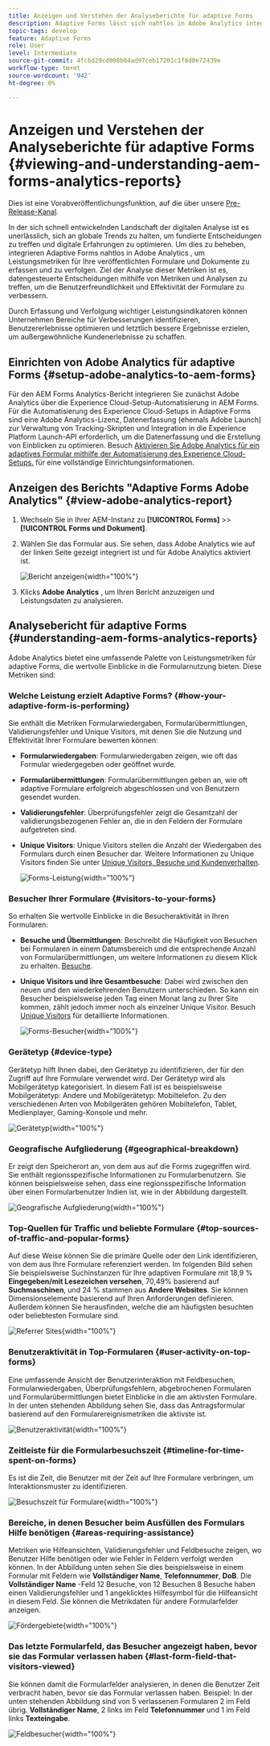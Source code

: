 ```yaml
---
title: Anzeigen und Verstehen der Analyseberichte für adaptive Forms
description: Adaptive Forms lässt sich nahtlos in Adobe Analytics integrieren, um Leistungsmetriken für Ihre veröffentlichten Formulare und Dokumente zu erfassen und zu verfolgen.
topic-tags: develop
feature: Adaptive Forms
role: User
level: Intermediate
source-git-commit: 4fc6d29cd008b04ad97ceb17201c1f8d0e72439e
workflow-type: tm+mt
source-wordcount: '942'
ht-degree: 0%

---
```



# Anzeigen und Verstehen der Analyseberichte für adaptive Forms {#viewing-and-understanding-aem-forms-analytics-reports}

<span class="preview"> Dies ist eine Vorabveröffentlichungsfunktion, auf die über unsere [Pre-Release-Kanal](https://experienceleague.adobe.com/docs/experience-manager-cloud-service/content/release-notes/prerelease.html#new-features). </span>

In der sich schnell entwickelnden Landschaft der digitalen Analyse ist es unerlässlich, sich an globale Trends zu halten, um fundierte Entscheidungen zu treffen und digitale Erfahrungen zu optimieren. Um dies zu beheben, integrieren Adaptive Forms nahtlos in Adobe Analytics , um Leistungsmetriken für Ihre veröffentlichten Formulare und Dokumente zu erfassen und zu verfolgen. Ziel der Analyse dieser Metriken ist es, datengesteuerte Entscheidungen mithilfe von Metriken und Analysen zu treffen, um die Benutzerfreundlichkeit und Effektivität der Formulare zu verbessern.

Durch Erfassung und Verfolgung wichtiger Leistungsindikatoren können Unternehmen Bereiche für Verbesserungen identifizieren, Benutzererlebnisse optimieren und letztlich bessere Ergebnisse erzielen, um außergewöhnliche Kundenerlebnisse zu schaffen.

## Einrichten von Adobe Analytics für adaptive Forms {#setup-adobe-analytics-to-aem-forms}

Für den AEM Forms Analytics-Bericht integrieren Sie zunächst Adobe Analytics über die Experience Cloud-Setup-Automatisierung in AEM Forms. Für die Automatisierung des Experience Cloud-Setups in Adaptive Forms sind eine Adobe Analytics-Lizenz, Datenerfassung (ehemals Adobe Launch) zur Verwaltung von Tracking-Skripten und Integration in die Experience Platform Launch-API erforderlich, um die Datenerfassung und die Erstellung von Einblicken zu optimieren. Besuch [Aktivieren Sie Adobe Analytics für ein adaptives Formular mithilfe der Automatisierung des Experience Cloud-Setups.](/help/forms/enable-adobe-analytics-adaptive-form-using-experience-cloud-setup-automation.md) für eine vollständige Einrichtungsinformationen.

## Anzeigen des Berichts &quot;Adaptive Forms Adobe Analytics&quot; {#view-adobe-analytics-report}

1. Wechseln Sie in Ihrer AEM-Instanz zu **[!UICONTROL Forms]** >> **[!UICONTROL Forms und Dokument]**.
1. Wählen Sie das Formular aus. Sie sehen, dass Adobe Analytics wie auf der linken Seite gezeigt integriert ist und für Adobe Analytics aktiviert ist.

   ![Bericht anzeigen](assets/activ-aa.png){width="100%"}

1. Klicks **Adobe Analytics** , um Ihren Bericht anzuzeigen und Leistungsdaten zu analysieren.

## Analysebericht für adaptive Forms {#understanding-aem-forms-analytics-reports}

Adobe Analytics bietet eine umfassende Palette von Leistungsmetriken für adaptive Forms, die wertvolle Einblicke in die Formularnutzung bieten. Diese Metriken sind:

### **Welche Leistung erzielt Adaptive Forms?** {#how-your-adaptive-form-is-performing}

Sie enthält die Metriken Formularwiedergaben, Formularübermittlungen, Validierungsfehler und Unique Visitors, mit denen Sie die Nutzung und Effektivität Ihrer Formulare bewerten können:

* **Formularwiedergaben**: Formularwiedergaben zeigen, wie oft das Formular wiedergegeben oder geöffnet wurde.

* **Formularübermittlungen**: Formularübermittlungen geben an, wie oft adaptive Formulare erfolgreich abgeschlossen und von Benutzern gesendet wurden.

* **Validierungsfehler**: Überprüfungsfehler zeigt die Gesamtzahl der validierungsbezogenen Fehler an, die in den Feldern der Formulare aufgetreten sind.

* **Unique Visitors**: Unique Visitors stellen die Anzahl der Wiedergaben des Formulars durch einen Besucher dar. Weitere Informationen zu Unique Visitors finden Sie unter [Unique Visitors, Besuche und Kundenverhalten](https://experienceleague.adobe.com/docs/analytics/components/metrics/visits.html).

  ![Forms-Leistung](assets/forms-performance.png){width="100%"}

### **Besucher Ihrer Formulare** {#visitors-to-your-forms}

So erhalten Sie wertvolle Einblicke in die Besucheraktivität in Ihren Formularen:

* **Besuche und Übermittlungen**: Beschreibt die Häufigkeit von Besuchen bei Formularen in einem Datumsbereich und die entsprechende Anzahl von Formularübermittlungen, um weitere Informationen zu diesem Klick zu erhalten. [Besuche](https://experienceleague.adobe.com/docs/analytics/components/metrics/visits.html).
* **Unique Visitors und ihre Gesamtbesuche**: Dabei wird zwischen den neuen und den wiederkehrenden Benutzern unterschieden. So kann ein Besucher beispielsweise jeden Tag einen Monat lang zu Ihrer Site kommen, zählt jedoch immer noch als einzelner Unique Visitor. Besuch [Unique Visitors](https://experienceleague.adobe.com/docs/analytics/components/metrics/unique-visitors.html) für detaillierte Informationen.

  ![Forms-Besucher](assets/forms-visitors.png){width="100%"}

### **Gerätetyp** {#device-type}

Gerätetyp hilft Ihnen dabei, den Gerätetyp zu identifizieren, der für den Zugriff auf Ihre Formulare verwendet wird. Der Gerätetyp wird als Mobilgerätetyp kategorisiert. In diesem Fall ist es beispielsweise Mobilgerätetyp: Andere und Mobilgerätetyp: Mobiltelefon. Zu den verschiedenen Arten von Mobilgeräten gehören Mobiltelefon, Tablet, Medienplayer, Gaming-Konsole und mehr.

![Gerätetyp](assets/device-type.png){width="100%"}

### **Geografische Aufgliederung** {#geographical-breakdown}

Er zeigt den Speicherort an, von dem aus auf die Forms zugegriffen wird. Sie enthält regionsspezifische Informationen zu Formularbenutzern. Sie können beispielsweise sehen, dass eine regionsspezifische Information über einen Formularbenutzer Indien ist, wie in der Abbildung dargestellt.

![Geografische Aufgliederung](assets/geographical-breakdown.png){width="100%"}

### **Top-Quellen für Traffic und beliebte Formulare** {#top-sources-of-traffic-and-popular-forms}

Auf diese Weise können Sie die primäre Quelle oder den Link identifizieren, von dem aus Ihre Formulare referenziert werden. Im folgenden Bild sehen Sie beispielsweise Suchinstanzen für Ihre adaptiven Formulare mit 18,9 % **Eingegeben/mit Lesezeichen versehen**, 70,49% basierend auf **Suchmaschinen**, und 24 % stammen aus **Andere Websites**. Sie können Dimensionselemente basierend auf Ihren Anforderungen definieren. Außerdem können Sie herausfinden, welche die am häufigsten besuchten oder beliebtesten Formulare sind.

![Referrer Sites](assets/referred-sites.png){width="100%"}

### **Benutzeraktivität in Top-Formularen** {#user-activity-on-top-forms}

Eine umfassende Ansicht der Benutzerinteraktion mit Feldbesuchen, Formularwiedergaben, Überprüfungsfehlern, abgebrochenen Formularen und Formularübermittlungen bietet Einblicke in die am aktivsten Formulare. In der unten stehenden Abbildung sehen Sie, dass das Antragsformular basierend auf den Formularereignismetriken die aktivste ist.

![Benutzeraktivität](assets/user-activity.png){width="100%"}

### **Zeitleiste für die Formularbesuchszeit** {#timeline-for-time-spent-on-forms}

Es ist die Zeit, die Benutzer mit der Zeit auf Ihre Formulare verbringen, um Interaktionsmuster zu identifizieren.

![Besuchszeit für Formulare](assets/time-spent-on-forms.png){width="100%"}

### **Bereiche, in denen Besucher beim Ausfüllen des Formulars Hilfe benötigen** {#areas-requiring-assistance}

Metriken wie Hilfeansichten, Validierungsfehler und Feldbesuche zeigen, wo Benutzer Hilfe benötigen oder wie Fehler in Feldern verfolgt werden können. In der Abbildung unten sehen Sie dies beispielsweise in einem Formular mit Feldern wie **Vollständiger Name**, **Telefonnummer**, **DoB**. Die **Vollständiger Name** -Feld 12 Besuche, von 12 Besuchen 8 Besuche haben einen Validierungsfehler und 1 angeklicktes Hilfesymbol für die Hilfeansicht in diesem Feld. Sie können die Metrikdaten für andere Formularfelder anzeigen.

![Fördergebiete](assets/assisting-areas.png){width="100%"}

### **Das letzte Formularfeld, das Besucher angezeigt haben, bevor sie das Formular verlassen haben** {#last-form-field-that-visitors-viewed}

Sie können damit die Formularfelder analysieren, in denen die Benutzer Zeit verbracht haben, bevor sie das Formular verlassen haben. Beispiel: In der unten stehenden Abbildung sind von 5 verlassenen Formularen 2 im Feld übrig. **Vollständiger Name**, 2 links im Feld **Telefonnummer** und 1 im Feld links **Texteingabe**.

![Feldbesucher](assets/field-visitors.png){width="100%"}